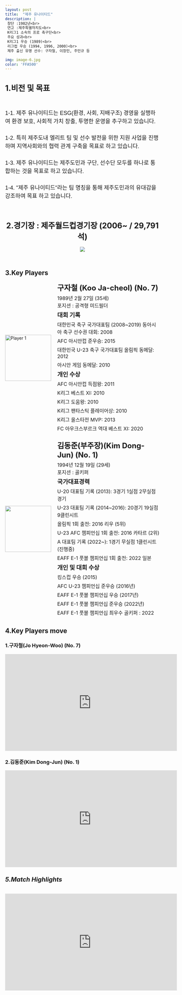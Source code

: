 ```yaml
---
layout: post
title:  "제주 유나이티드"
description: |
 창단 :1982년<br> 
 연고 :제주특별자치도<br> 
 K리그1 소속의 프로 축구단<br>
 주요 성과<br>
 K리그1 우승 (1989)<br>
 리그컵 우승 (1994, 1996, 2000)<br>
 제주 출신 유명 선수: 구자철, 이창민, 주민규 등

img: image-6.jpg
color: 'FFA500'
---
```

<html>
<head>
  <title>Hyundai Motors Jeonbuk</title>
  <style>
    .player-info {
      display: flex;
      align-items: center;
      margin-bottom: 20px;
    }
    .player-info img {
      width: 150px;
      height: 150px;
      margin-right: 20px;
    }
    .player-info h3 {
      font-size: 24px;
      margin: 0;
    }
    .player-info p {
      font-size: 16px;
      margin: 5px 0;
    }
    h1{
      font-size: 25px;
    }
  </style>
  <h1>1.비전 및 목표</h1><br>
  <p style="font-family: Arial, sans-serif; font-size: 18px; line-height: 1.5;">
   1-1. 제주 유나이티드는 ESG(환경, 사회, 지배구조) 경영을 실행하여 환경 보호, 사회적 가치 창출, 투명한 운영을 추구하고 있습니다.<br> <br>
   1-2. 특히 제주도내 엘리트 팀 및 선수 발전을 위한 지원 사업을 진행하며 지역사회와의 협력 관계 구축을 목표로 하고 있습니다.  <br><br>
   1-3. 제주 유나이티드는 제주도민과 구단, 선수단 모두를 하나로 통합하는 것을 목표로 하고 있습니다.<br><br>
   1-4. "제주 유나이티드"라는 팀 명칭을 통해 제주도민과의 유대감을 강조하여 목표 하고 있습니다.<br><br>
<body>
  <header>
    <h1>2.경기장 : 제주월드컵경기장 (2006~ / 29,791석)</h1>
    <img src="https://i.namu.wiki/i/9Z3A8PXaVL0E37SlpYfA7pISnwfAtANXWVB4_yQMh9J3kAmYJo43YIAybL2Vb-mbaWVMncL4KSvShFsVZx0_ecFF4ksLhpLTo3sG2gI7l-OuD-vdGFjMVkl7NHhG7Kl0ko1WIvEJCVwffYWuFPHXbA.webp">
  </header>
  <main>
    <section>
      <h2>3.Key Players</h2>
      <div class="player-info">
        <img src="https://i.namu.wiki/i/MldagAnj-72iGCPVm1Zi-1IiJD2yRIL0jxrzHOGIobqJyvxCfWl48LX47qg2wLMPg9-cjYNmUIznuZUzW917KY2xsO4IwRipygpcCQh5dtk5jIYrkWV96l6fjHzbE6y59UpAr973_RVQhNgTricBxQ.webp"
          alt="Player 1">
        <div>
          <h3>구자철 (Koo Ja-cheol) (No. 7)</h3> <p>1989년 2월 27일 (35세) <br> 포지션 : 공격형 미드필더 </p>
          <p><strong style="font-size: 1.2em;">대회 기록</strong></p>
          <p>대한민국 축구 국가대표팀 (2008~2019) 동아시아 축구 선수권 대회: 2008</p>
          <p>AFC 아시안컵 준우승: 2015</p>
          <p>대한민국 U-23 축구 국가대표팀 올림픽 동메달: 2012</p>
          <p>아시안 게임 동메달: 2010</p>
          <p><strong style="font-size: 1.2em;">개인 수상</strong></p>
          <p>AFC 아시안컵 득점왕: 2011</p>
          <p>K리그 베스트 XI: 2010</p>
          <p>K리그 도움왕: 2010</p>
          <p>K리그 팬타스틱 플레이어상: 2010</p>
          <p>K리그 올스타전 MVP: 2013</p>
          <p>FC 아우크스부르크 역대 베스트 XI: 2020</p>
        </div>
      </div>
      <div class="player-info">
        <img src="https://i.namu.wiki/i/0jv3qpFLLCUkk4afW-26QxLuoR1oLUceuWx3PPOEoeegyXD0O1t377XgEzJC0jns7pPbKa-YUgq_4J_9l-8qOUCJxZwpLF4g9VbpSNw5gRmDbS2icikumq7-Ur8bp5Bbq0DaeGm0ItUAqZy-n5vf6w.webp">
        <div>
          <h3>김동준(부주장)(Kim Dong-Jun) (No. 1)</h3> <p>1994년 12월 19일 (29세) <br> 포지션 : 골키퍼</p>
          <p><strong style="font-size: 1.2em;">국가대표경력</strong></p>
          <p>U-20 대표팀 기록 (2013): 3경기 1실점 2무실점경기</p>
          <p>U-23 대표팀 기록 (2014~2016): 20경기 19실점 9클린시트</p>
          <p>올림픽 1회 출전: 2016 리우 (5위)</p>
          <p>U-23 AFC 챔피언십 1회 출전: 2016 카타르 (2위)</p>
          <p>A 대표팀 기록 (2022~): 1경기 무실점 1클린시트 (진행중)</p>
          <p>EAFF E-1 풋볼 챔피언십 1회 출전: 2022 일본</p>
          <p><strong style="font-size: 1.2em;">개인 및 대회 수상</strong></p>
          <p>킹스컵 우승 (2015)</p>
          <p>AFC U-23 챔피언십 준우승 (2016년)</p>
          <p>EAFF E-1 풋볼 챔피언십 우승 (2017년)</p>
          <p>EAFF E-1 풋볼 챔피언십 준우승 (2022년)</p>
          <p>EAFF E-1 풋볼 챔피언십 최우수 골키퍼 : 2022</p>
        </div>
      </div>
    </section>
    <section>
      <h2>4.Key Players move</h2>
      <h4>
      <h3>1.구자철(Jo Hyeon-Woo) (No. 7)</h3>
      <iframe width="560" height="315" src="https://www.youtube.com/embed/SzPGvIUkXl4" frameborder="0" allow="accelerometer; autoplay; encrypted-media; gyroscope; picture-in-picture" allowfullscreen></iframe>
      <h3>2.김동준(Kim Dong-Jun) (No. 1)</h3>
      <iframe width="560" height="315" src="https://www.youtube.com/embed/--yldL5XHkY" frameborder="0" allow="accelerometer; autoplay; encrypted-media; gyroscope; picture-in-picture" allowfullscreen></iframe>
      </h4> 
    </section>
    <section>
      <h5 style="font-size: 20px;">5.Match Highlights</h5>
      <iframe width="560" height="315" src="https://www.youtube.com/embed/l68IeK4o0tc" frameborder="0"
        allow="accelerometer; autoplay; encrypted-media; gyroscope; picture-in-picture" allowfullscreen></iframe>
    </section>
  </main>
</body>